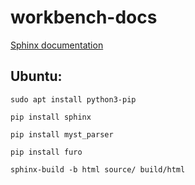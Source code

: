 # workbench-docs

[Sphinx documentation](https://www.sphinx-doc.org)

## Ubuntu:

```shell
sudo apt install python3-pip

pip install sphinx

pip install myst_parser

pip install furo

sphinx-build -b html source/ build/html
```
